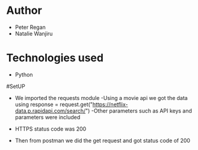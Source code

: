 # Author 
- Peter Regan
- Natalie Wanjiru

# Technologies used
- Python
 
#SetUP
- We imported the requests module
-Using a movie api we got the data using response = request.get("https://netflix-data.p.rapidapi.com/search/")
-Other parameters such as API keys and parameters were included
- HTTPS status code was 200

- Then from postman we did the get request and got status code of 200
